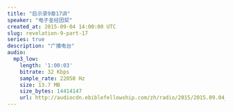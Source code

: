 ```yaml
---
title: "启示录9章17讲"
speaker: "电子圣经团契"
created_at: 2015-09-04 14:00:00 UTC
slug: revelation-9-part-17
series: true
description: "广播电台"
audio:
  mp3_low:
    length: '1:00:03'
    bitrate: 32 Kbps
    sample_rate: 22050 Hz
    size: 13.7 MB
    size_bytes: 14414147
    url: http://audiocdn.ebiblefellowship.com/zh/radio/2015/2015.09.04_EBF_-_Revelation_9_Part_17.mp3
---
```

